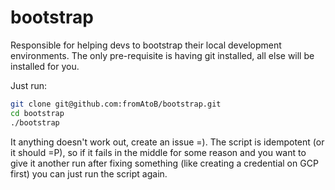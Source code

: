 # bootstrap

Responsible for helping devs to bootstrap their local development environments.
The only pre-requisite is having git installed, all else will be installed for you.

Just run:

```sh
git clone git@github.com:fromAtoB/bootstrap.git
cd bootstrap
./bootstrap
```

It anything doesn't work out, create an issue =).
The script is idempotent (or it should =P), so if
it fails in the middle for some reason and you
want to give it another run after fixing something
(like creating a credential on GCP first) you can
just run the script again.
